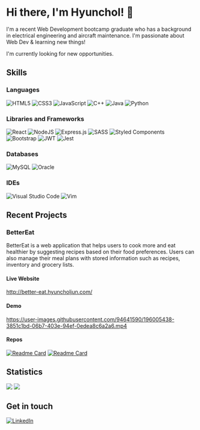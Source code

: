 # Hi there, I'm Hyunchol! 👋

I'm a recent Web Development bootcamp graduate who has a background in electrical engineering and aircraft maintenance. I'm passionate about Web Dev & learning new things!

I'm currently looking for new opportunities.

## Skills

### Languages
![HTML5](https://img.shields.io/badge/html5-%23E34F26.svg?style=for-the-badge&logo=html5&logoColor=white)
![CSS3](https://img.shields.io/badge/css3-%231572B6.svg?style=for-the-badge&logo=css3&logoColor=white)
![JavaScript](https://img.shields.io/badge/javascript-%23323330.svg?style=for-the-badge&logo=javascript&logoColor=%23F7DF1E)
![C++](https://img.shields.io/badge/c++-%2300599C.svg?style=for-the-badge&logo=c%2B%2B&logoColor=white)
![Java](https://img.shields.io/badge/java-%23ED8B00.svg?style=for-the-badge&logo=java&logoColor=white)
![Python](https://img.shields.io/badge/python-3670A0?style=for-the-badge&logo=python&logoColor=ffdd54)

### Libraries and Frameworks
![React](https://img.shields.io/badge/react-%2320232a.svg?style=for-the-badge&logo=react&logoColor=%2361DAFB)
![NodeJS](https://img.shields.io/badge/node.js-6DA55F?style=for-the-badge&logo=node.js&logoColor=white)
![Express.js](https://img.shields.io/badge/express.js-%23404d59.svg?style=for-the-badge&logo=express&logoColor=%2361DAFB)
![SASS](https://img.shields.io/badge/SASS-hotpink.svg?style=for-the-badge&logo=SASS&logoColor=white)
![Styled Components](https://img.shields.io/badge/styled--components-DB7093?style=for-the-badge&logo=styled-components&logoColor=white)
![Bootstrap](https://img.shields.io/badge/bootstrap-%23563D7C.svg?style=for-the-badge&logo=bootstrap&logoColor=white)
![JWT](https://img.shields.io/badge/JWT-black?style=for-the-badge&logo=JSON%20web%20tokens)
![Jest](https://img.shields.io/badge/-jest-%23C21325?style=for-the-badge&logo=jest&logoColor=white)

### Databases
![MySQL](https://img.shields.io/badge/mysql-%2300f.svg?style=for-the-badge&logo=mysql&logoColor=white)
![Oracle](https://img.shields.io/badge/Oracle-F80000?style=for-the-badge&logo=oracle&logoColor=white)

### IDEs
![Visual Studio Code](https://img.shields.io/badge/Visual%20Studio%20Code-0078d7.svg?style=for-the-badge&logo=visual-studio-code&logoColor=white)
![Vim](https://img.shields.io/badge/VIM-%2311AB00.svg?style=for-the-badge&logo=vim&logoColor=white)

## Recent Projects

### BetterEat

BetterEat is a web application that helps users to cook more and eat healthier by suggesting recipes based on their food preferences. Users can also manage their meal plans with stored information such as recipes, inventory and grocery lists.

#### Live Website
http://better-eat.hyuncholjun.com/

#### Demo
https://user-images.githubusercontent.com/94641590/196005438-3851c1bd-06b7-403e-94ef-0edea8c6a2a6.mp4

#### Repos
[![Readme Card](https://github-readme-stats.vercel.app/api/pin/?username=hyunchol-jun&repo=better-eat-client&theme=github_dark&hide_border=true)](https://github.com/hyunchol-jun/better-eat-client)
[![Readme Card](https://github-readme-stats.vercel.app/api/pin/?username=hyunchol-jun&repo=better-eat-server&theme=github_dark&hide_border=true)](https://github.com/hyunchol-jun/better-eat-server)

## Statistics
<img src="https://github-readme-stats.vercel.app/api?username=hyunchol-jun&show_icons=true&theme=github_dark&hide_border=true" />

<img src="https://github-readme-stats.vercel.app/api/top-langs/?username=hyunchol-jun&layout=compact&theme=github_dark&hide_border=true" />

## Get in touch
[![LinkedIn](https://img.shields.io/badge/linkedin-%230077B5.svg?style=for-the-badge&logo=linkedin&logoColor=white)](https://in.linkedin.com/in/hyunchol-jun)

<!--
**hyunchol-jun/hyunchol-jun** is a ✨ _special_ ✨ repository because its `README.md` (this file) appears on your GitHub profile.

Here are some ideas to get you started:

- 🔭 I’m currently working on ...
- 🌱 I’m currently learning ...
- 👯 I’m looking to collaborate on ...
- 🤔 I’m looking for help with ...
- 💬 Ask me about ...
- 📫 How to reach me: ...
- 😄 Pronouns: ...
- ⚡ Fun fact: ...
-->
